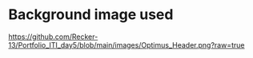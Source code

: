 # Background image used

https://github.com/Recker-13/Portfolio_ITI_day5/blob/main/images/Optimus_Header.png?raw=true
